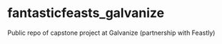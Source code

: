 # fantasticfeasts_galvanize
Public repo of capstone project at Galvanize (partnership with Feastly)
